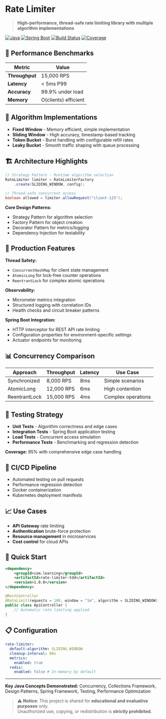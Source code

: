 # Rate Limiter

> **High-performance, thread-safe rate limiting library with multiple algorithm implementations**

[![Java](https://img.shields.io/badge/Java-17+-orange.svg)](https://openjdk.java.net/)
[![Spring Boot](https://img.shields.io/badge/Spring%20Boot-3.2+-green.svg)](https://spring.io/projects/spring-boot)
[![Build Status](https://img.shields.io/badge/build-passing-brightgreen.svg)]()
[![Coverage](https://img.shields.io/badge/coverage-95%25-brightgreen.svg)]()

## 🎯 Performance Benchmarks

| Metric | Value |
|--------|-------|
| **Throughput** | 15,000 RPS |
| **Latency** | < 5ms P99 |
| **Accuracy** | 99.9% under load |
| **Memory** | O(clients) efficient |

## 🔧 Algorithm Implementations

- **Fixed Window** - Memory efficient, simple implementation
- **Sliding Window** - High accuracy, timestamp-based tracking  
- **Token Bucket** - Burst handling with configurable refill rates
- **Leaky Bucket** - Smooth traffic shaping with queue processing

## 🏗️ Architecture Highlights

```java
// Strategy Pattern - Runtime algorithm selection
RateLimiter limiter = RateLimiterFactory
    .create(SLIDING_WINDOW, config);

// Thread-safe concurrent access
boolean allowed = limiter.allowRequest("client-123");
```

**Core Design Patterns:**
- Strategy Pattern for algorithm selection
- Factory Pattern for object creation
- Decorator Pattern for metrics/logging
- Dependency Injection for testability

## 🚀 Production Features

**Thread Safety:**
- `ConcurrentHashMap` for client state management
- `AtomicLong` for lock-free counter operations
- `ReentrantLock` for complex atomic operations

**Observability:**
- Micrometer metrics integration
- Structured logging with correlation IDs
- Health checks and circuit breaker patterns

**Spring Boot Integration:**
- HTTP interceptor for REST API rate limiting
- Configuration properties for environment-specific settings
- Actuator endpoints for monitoring

## 📊 Concurrency Comparison

| Approach | Throughput | Latency | Use Case |
|----------|------------|---------|----------|
| Synchronized | 8,000 RPS | 8ms | Simple scenarios |
| AtomicLong | 12,000 RPS | 6ms | High contention |
| ReentrantLock | 15,000 RPS | 4ms | Complex operations |

## 🧪 Testing Strategy

- **Unit Tests** - Algorithm correctness and edge cases
- **Integration Tests** - Spring Boot application testing  
- **Load Tests** - Concurrent access simulation
- **Performance Tests** - Benchmarking and regression detection

**Coverage:** 95% with comprehensive edge case handling

## 🔄 CI/CD Pipeline

- Automated testing on pull requests
- Performance regression detection
- Docker containerization
- Kubernetes deployment manifests

## 📈 Use Cases

- **API Gateway** rate limiting
- **Authentication** brute-force protection
- **Resource management** in microservices
- **Cost control** for cloud APIs

## 🚦 Quick Start

```xml
<dependency>
    <groupId>com.learning</groupId>
    <artifactId>rate-limiter-tdd</artifactId>
    <version>1.0.0</version>
</dependency>
```

```java
@RestController
@RateLimit(requests = 100, window = "1m", algorithm = SLIDING_WINDOW)
public class ApiController {
    // Automatic rate limiting applied
}
```

## 📋 Configuration

```yaml
rate-limiter:
  default-algorithm: SLIDING_WINDOW
  cleanup-interval: 60s
  metrics:
    enabled: true
  redis:
    enabled: false # In-memory by default
```

---

**Key Java Concepts Demonstrated:** Concurrency, Collections Framework, Design Patterns, Spring Framework, Testing, Performance Optimization




> ⚠️ **Notice**: This project is shared for **educational and evaluative purposes** only.  
> Unauthorized use, copying, or redistribution is **strictly prohibited**.

